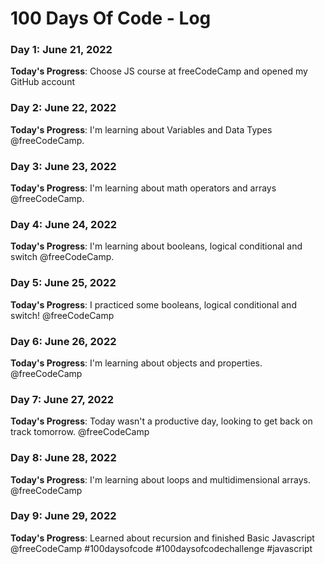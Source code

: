 # 100 Days Of Code - Log

### Day 1: June 21, 2022
**Today's Progress**: Choose JS course at freeCodeCamp and opened my GitHub account

### Day 2: June 22, 2022
**Today's Progress**: I'm learning about Variables and Data Types @freeCodeCamp.

### Day 3: June 23, 2022
**Today's Progress**: I'm learning about math operators and arrays @freeCodeCamp.

### Day 4: June 24, 2022
**Today's Progress**: I'm learning about booleans, logical conditional and switch @freeCodeCamp.

### Day 5: June 25, 2022
**Today's Progress**: I practiced some booleans, logical conditional and switch!
@freeCodeCamp

### Day 6: June 26, 2022
**Today's Progress**: I'm learning about objects and properties.
@freeCodeCamp

### Day 7: June 27, 2022
**Today's Progress**: Today wasn't a productive day, looking to get back on track tomorrow.
@freeCodeCamp

### Day 8: June 28, 2022
**Today's Progress**: I'm learning about loops and multidimensional arrays.
@freeCodeCamp

### Day 9: June 29, 2022
**Today's Progress**: Learned about recursion and finished Basic Javascript @freeCodeCamp
 #100daysofcode #100daysofcodechallenge #javascript
